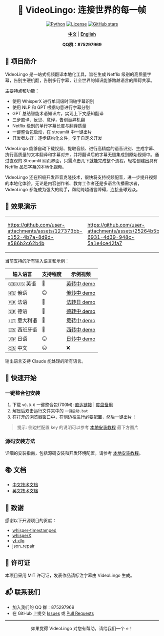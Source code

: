 <div align="center">

# 🌉 VideoLingo: 连接世界的每一帧
<p align="center">
  <a href="https://www.python.org" target="_blank"><img src="https://img.shields.io/badge/Python-3.10-blue.svg" alt="Python"></a>
  <a href="https://github.com/Huanshere/VideoLingo/blob/main/LICENSE" target="_blank"><img src="https://img.shields.io/github/license/Huanshere/VideoLingo.svg" alt="License"></a>
  <a href="https://github.com/Huanshere/VideoLingo/stargazers" target="_blank"><img src="https://img.shields.io/github/stars/Huanshere/VideoLingo.svg" alt="GitHub stars"></a>
</p>

[**中文**](README.md) | [**English**](README.en.md)

**QQ群：875297969**

</div>

## 🌟 项目简介

VideoLingo 是一站式视频翻译本地化工具，旨在生成 Netflix 级别的高质量字幕，告别生硬机翻，告别多行字幕，让全世界的知识能够跨越语言的障碍共享。

主要特点和功能：
- 使用 WhisperX 进行单词级时间轴字幕识别
- 使用 NLP 和 GPT 根据句意进行字幕分割
- GPT 总结智能术语知识库，实现上下文感知翻译
- 三步直译、反思、意译，告别诡异机翻
- Netflix 级别的单行字幕长度与翻译质量
- 一键整合包启动，在 streamlit 中一键出片
- 开发者友好：逐步结构化文件，便于自定义开发

VideoLingo 能够自动下载视频、提取音频、进行高精度的语音识别、生成字幕、执行高质量的文本翻译和字幕对齐，并将翻译后的字幕无缝集成到原始视频中。通过直观的 Streamlit 网页界面，只需点击几下就能完成整个流程，轻松创建出具有 Netflix 品质字幕的本地化视频。

VideoLingo 还在积极开发声音克隆技术，很快将支持视频配音，进一步提升视频的本地化体验。无论是内容创作者、教育工作者还是多语言传播需求者，VideoLingo 都能成为强大的助手，帮助跨越语言障碍，连接全球观众。

## 🎥 效果演示

<table>
<tr>
<td width="50%">

https://github.com/user-attachments/assets/127373bb-c152-4b7a-8d9d-e586b2c62b4b

</td>
<td width="50%">

https://github.com/user-attachments/assets/25264b5b-6931-4d39-948c-5a1e4ce42fa7

</td>
</tr>
</table>

当前支持的所有输入语言和示例：

| 输入语言 | 支持程度 | 示例视频 |
|---------|---------|---------|
| 🇬🇧🇺🇸 英语 | 🤩 | [英转中 demo](https://github.com/user-attachments/assets/127373bb-c152-4b7a-8d9d-e586b2c62b4b) |
| 🇷🇺 俄语 | 😊 | [俄转中 demo](https://github.com/user-attachments/assets/25264b5b-6931-4d39-948c-5a1e4ce42fa7) |
| 🇫🇷 法语 | 🤩 | [法转日 demo](https://github.com/user-attachments/assets/3ce068c7-9854-4c72-ae77-f2484c7c6630) |
| 🇩🇪 德语 | 🤩 | [德转中 demo](https://github.com/user-attachments/assets/07cb9d21-069e-4725-871d-c4d9701287a3) |
| 🇮🇹 意大利语 | 🤩 | [意转中 demo](https://github.com/user-attachments/assets/f1f893eb-dad3-4460-aaf6-10cac999195e) |
| 🇪🇸 西班牙语 | 🤩 | [西转中 demo](https://github.com/user-attachments/assets/c1d28f1c-83d2-4f13-a1a1-859bd6cc3553) |
| 🇯🇵 日语 | 😐 | [日转中 demo](https://github.com/user-attachments/assets/856c3398-2da3-4e25-9c36-27ca2d1f68c2) |
| 🇨🇳 中文 | 😖 | ❌ |

输出语言支持 Claude 能处理的所有语言。

## 🚀 快速开始

### 一键整合包安装

1. 下载 `v0.8.0` 一键整合包(700M): [直达链接](https://vip.123pan.cn/1817874751/8050534) | [度盘备用](https://pan.baidu.com/s/1H_3PthZ3R3NsjS0vrymimg?pwd=ra64)
2. 解压后双击运行文件夹中的 `一键启动.bat`
3. 在打开的浏览器窗口中，在侧边栏进行必要配置，然后一键出片！

> 提示: 侧边栏配置 key 的说明可以参考 [本地安装教程](./docs/install_locally_zh.md) 最下方图片

### 源码安装方法

详细的安装指南，包括源码安装和开发环境配置，请参考 [本地安装教程](./docs/install_locally_zh.md)。

## 📚 文档

- [中文技术文档](./docs/README_guide_zh.md)
- [英文技术文档](./docs/README_guide_en.md)

## 🙏 致谢

感谢以下开源项目的贡献：
- [whisper-timestamped](https://github.com/linto-ai/whisper-timestamped)
- [whisperX](https://github.com/m-bain/whisperX)
- [yt-dlp](https://github.com/yt-dlp/yt-dlp)
- [json_repair](https://github.com/mangiucugna/json_repair)

## 📄 许可证

本项目采用 MIT 许可证，发表作品请标注字幕由 VideoLingo 生成。

## 📬 联系我们

- 加入我们的 QQ 群：875297969
- 在 GitHub 上提交 [Issues](https://github.com/Huanshere/VideoLingo/issues) 或 [Pull Requests](https://github.com/Huanshere/VideoLingo/pulls)

---

<p align="center">如果觉得 VideoLingo 对您有帮助，请给我们一个 ⭐️！</p>

